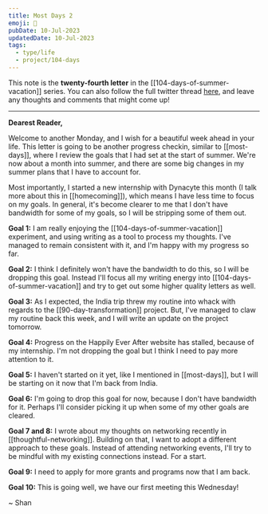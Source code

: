 ```yaml
---
title: Most Days 2
emoji: 🤪
pubDate: 10-Jul-2023
updatedDate: 10-Jul-2023
tags:
  - type/life
  - project/104-days
---
```


This note is the **twenty-fourth letter** in the [[104-days-of-summer-vacation]] series. You can also follow the full twitter thread [here](https://twitter.com/solderneer/status/1668911213810716672), and leave any thoughts and comments that might come up!

---

**Dearest Reader,**

Welcome to another Monday, and I wish for a beautiful week ahead in your life. This letter is going to be another progress checkin, similar to [[most-days]], where I review the goals that I had set at the start of summer. We're now about a month into summer, and there are some big changes in my summer plans that I have to account for.

Most importantly, I started a new internship with Dynacyte this month (I talk more about this in [[homecoming]]), which means I have less time to focus on my goals. In general, it's become clearer to me that I don't have bandwidth for some of my goals, so I will be stripping some of them out.

**Goal 1:** I am really enjoying the [[104-days-of-summer-vacation]] experiment, and using writing as a tool to process my thoughts. I've managed to remain consistent with it, and I'm happy with my progress so far.

**Goal 2:** I think I definitely won't have the bandwidth to do this, so I will be dropping this goal. Instead I'll focus all my writing energy into [[104-days-of-summer-vacation]] and try to get out some higher quality letters as well.

**Goal 3:** As I expected, the India trip threw my routine into whack with regards to the [[90-day-transformation]] project. But, I've managed to claw my routine back this week, and I will write an update on the project tomorrow.

**Goal 4:** Progress on the Happily Ever After website has stalled, because of my internship. I'm not dropping the goal but I think I need to pay more attention to it.

**Goal 5:** I haven't started on it yet, like I mentioned in [[most-days]], but I will be starting on it now that I'm back from India.

**Goal 6:** I'm going to drop this goal for now, because I don't have bandwidth for it. Perhaps I'll consider picking it up when some of my other goals are cleared.

**Goal 7 and 8:** I wrote about my thoughts on networking recently in [[thoughtful-networking]]. Building on that,  I want to adopt a different approach to these goals. Instead of attending networking events, I'll try to be mindful with my existing connections instead. For a start.

**Goal 9:** I need to apply for more grants and programs now that I am back.

**Goal 10:** This is going well, we have our first meeting this Wednesday!

~ Shan